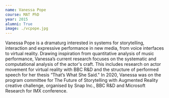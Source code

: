 ```yaml
---
name: Vanessa Pope
course: MAT PhD
year: 2015
alumni: True
image: ./vcpope.jpg
---
```

Vanessa Pope is a dramaturg interested in systems for storytelling, interaction and expressive performance in new media, from voice interfaces to virtual reality. Drawing inspiration from quantitative analysis of music performance, Vanessa’s current research focuses on the systematic and computational analysis of the actor's craft. This includes research on actor movement for virtual reality with BBC R&D and the structure of performed speech for her thesis “That’s What She Said." In 2020, Vanessa was on the program committee for The Future of Storytelling with Augmented Reality creative challenge, organised by Snap Inc., BBC R&D and Microsoft Research for IMX conference.